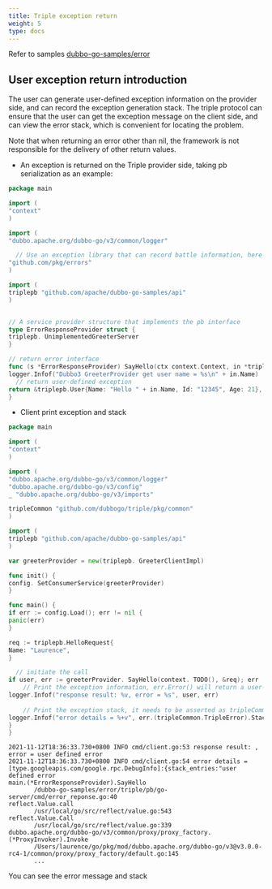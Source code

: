 ```yaml
---
title: Triple exception return
weight: 5
type: docs
---
```


Refer to samples [dubbo-go-samples/error](https://github.com/apache/dubbo-go-samples/tree/f7febed9d686cb940ea55d34b5baa567d7574a44/error)

## User exception return introduction

The user can generate user-defined exception information on the provider side, and can record the exception generation stack. The triple protocol can ensure that the user can get the exception message on the client side, and can view the error stack, which is convenient for locating the problem.

Note that when returning an error other than nil, the framework is not responsible for the delivery of other return values.

- An exception is returned on the Triple provider side, taking pb serialization as an example:

```go
package main

import (
"context"
)

import (
"dubbo.apache.org/dubbo-go/v3/common/logger"

  // Use an exception library that can record battle information, here we take "github.com/pkg/errors" as an example
"github.com/pkg/errors"
)

import (
triplepb "github.com/apache/dubbo-go-samples/api"
)


// A service provider structure that implements the pb interface
type ErrorResponseProvider struct {
triplepb. UnimplementedGreeterServer
}

// return error interface
func (s *ErrorResponseProvider) SayHello(ctx context.Context, in *triplepb.HelloRequest) (*triplepb.User, error) {
logger.Infof("Dubbo3 GreeterProvider get user name = %s\n" + in.Name)
  // return user-defined exception
return &triplepb.User{Name: "Hello " + in.Name, Id: "12345", Age: 21}, errors.New("user defined error")
}

```



- Client print exception and stack

```go
package main

import (
"context"
)

import (
"dubbo.apache.org/dubbo-go/v3/common/logger"
"dubbo.apache.org/dubbo-go/v3/config"
_ "dubbo.apache.org/dubbo-go/v3/imports"

tripleCommon "github.com/dubbogo/triple/pkg/common"
)

import (
triplepb "github.com/apache/dubbo-go-samples/api"
)

var greeterProvider = new(triplepb. GreeterClientImpl)

func init() {
config. SetConsumerService(greeterProvider)
}

func main() {
if err := config.Load(); err != nil {
panic(err)
}

req := triplepb.HelloRequest{
Name: "Laurence",
}

  // initiate the call
if user, err := greeterProvider. SayHello(context. TODO(), &req); err != nil {
    // Print the exception information, err.Error() will return a user-defined message, namely user defined error
logger.Infof("response result: %v, error = %s", user, err)
    
    // Print the exception stack, it needs to be asserted as tripleCommon.TripleError
logger.Infof("error details = %+v", err.(tripleCommon.TripleError).Stacks())
}
}

```

```text
2021-11-12T18:36:33.730+0800 INFO cmd/client.go:53 response result: , error = user defined error
2021-11-12T18:36:33.730+0800 INFO cmd/client.go:54 error details = [type.googleapis.com/google.rpc.DebugInfo]:{stack_entries:"user defined error
main.(*ErrorResponseProvider).SayHello
       /dubbo-go-samples/error/triple/pb/go-server/cmd/error_reponse.go:40
reflect.Value.call
       /usr/local/go/src/reflect/value.go:543
reflect.Value.Call
       /usr/local/go/src/reflect/value.go:339
dubbo.apache.org/dubbo-go/v3/common/proxy/proxy_factory.(*ProxyInvoker).Invoke
       /Users/laurence/go/pkg/mod/dubbo.apache.org/dubbo-go/v3@v3.0.0-rc4-1/common/proxy/proxy_factory/default.go:145
       ...

```

You can see the error message and stack

